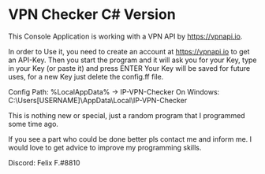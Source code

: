 # VPN Checker C# Version

This Console Application is working with a VPN API by https://vpnapi.io.

In order to Use it, you need to create an account at https://vpnapi.io to get an API-Key.
Then you start the program and it will ask you for your Key, type in your Key (or paste it) and press ENTER
Your Key will be saved for future uses, for a new Key just delete the config.ff file.

Config Path: %LocalAppData% -> IP-VPN-Checker
On Windows: C:\Users\[USERNAME]\AppData\Local\IP-VPN-Checker

This is nothing new or special, just a random program that I programmed some time ago.

If you see a part who could be done better pls contact me and inform me.
I would love to get advice to improve my programming skills. 

Discord: Felix F.#8810
